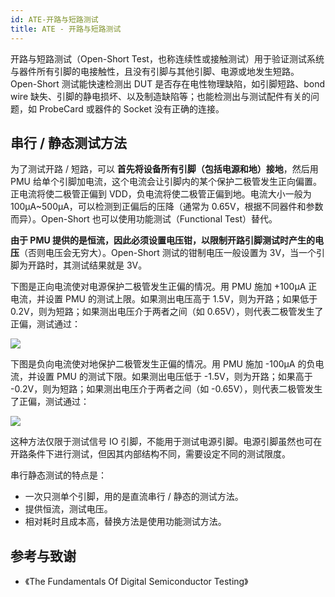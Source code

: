 ```yaml
---
id: ATE-开路与短路测试
title: ATE - 开路与短路测试
---
```


开路与短路测试（Open-Short Test，也称连续性或接触测试）用于验证测试系统与器件所有引脚的电接触性，且没有引脚与其他引脚、电源或地发生短路。Open-Short 测试能快速检测出 DUT 是否存在电性物理缺陷，如引脚短路、bond wire 缺失、引脚的静电损坏、以及制造缺陷等；也能检测出与测试配件有关的问题，如 ProbeCard 或器件的 Socket 没有正确的连接。

## 串行 / 静态测试方法

为了测试开路 / 短路，可以 **首先将设备所有引脚（包括电源和地）接地**，然后用 PMU 给单个引脚加电流，这个电流会让引脚内的某个保护二极管发生正向偏置。正电流将使二极管正偏到 VDD，负电流将使二极管正偏到地。电流大小一般为 100µA~500µA，可以检测到正偏后的压降（通常为 0.65V，根据不同器件和参数而异）。Open-Short 也可以使用功能测试（Functional Test）替代。

**由于 PMU 提供的是恒流，因此必须设置电压钳，以限制开路引脚测试时产生的电压**（否则电压会无穷大）。Open-Short 测试的钳制电压一般设置为 3V，当一个引脚为开路时，其测试结果就是 3V。

下图是正向电流使对电源保护二极管发生正偏的情况。用 PMU 施加 +100µA 正电流，并设置 PMU 的测试上限。如果测出电压高于 1.5V，则为开路；如果低于 0.2V，则为短路；如果测出电压介于两者之间（如 0.65V），则代表二极管发生了正偏，测试通过：

![](https://cos.wiki-power.com/img/20220727175416.png)

下图是负向电流使对地保护二极管发生正偏的情况。用 PMU 施加 -100µA 的负电流，并设置 PMU 的测试下限。如果测出电压低于 -1.5V，则为开路；如果高于 -0.2V，则为短路；如果测出电压介于两者之间（如 -0.65V），则代表二极管发生了正偏，测试通过：

![](https://cos.wiki-power.com/img/20220727175130.jpg)

这种方法仅限于测试信号 IO 引脚，不能用于测试电源引脚。电源引脚虽然也可在开路条件下进行测试，但因其内部结构不同，需要设定不同的测试限度。

串行静态测试的特点是：

- 一次只测单个引脚，用的是直流串行 / 静态的测试方法。
- 提供恒流，测试电压。
- 相对耗时且成本高，替换方法是使用功能测试方法。

## 参考与致谢

- 《The Fundamentals Of Digital Semiconductor Testing》
